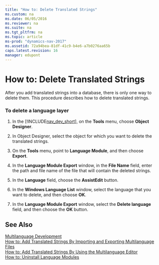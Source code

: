 ```yaml
---
title: "How to: Delete Translated Strings"
ms.custom: na
ms.date: 06/05/2016
ms.reviewer: na
ms.suite: na
ms.tgt_pltfrm: na
ms.topic: article
ms-prod: "dynamics-nav-2017"
ms.assetid: 72a94bea-81df-41c9-b4e6-a7b0276aa65b
caps.latest.revision: 16
manager: edupont
---
```

# How to: Delete Translated Strings
After you add translated strings into a database, there is only one way to delete them. This procedure describes how to delete translated strings.  
  
### To delete a language layer  
  
1.  In the [!INCLUDE[nav_dev_short](includes/nav_dev_short_md.md)], on the **Tools** menu, choose **Object Designer**.  
  
2.  In Object Designer, select the object for which you want to delete the translated strings.  
  
3.  On the **Tools** menu, point to **Language Module**, and then choose **Export**.  
  
4.  In the **Language Module Export** window, in the **File Name** field, enter the path and file name of the file that will contain the deleted strings.  
  
5.  In the **Language** field, choose the **AssistEdit** button.  
  
6.  In the **Windows Language List** window, select the language that you want to delete, and then choose **OK**.  
  
7.  In the **Language Module Export** window, select the **Delete language** field, and then choose the **OK** button.  
  
## See Also  
 [Multilanguage Development](Multilanguage-Development.md)   
 [How to: Add Translated Strings By Importing and Exporting Multilanguage Files](How%20to:%20Add%20Translated%20Strings%20By%20Importing%20and%20Exporting%20Multilanguage%20Files.md)   
 [How to: Add Translated Strings By Using the Multilanguage Editor](How%20to:%20Add%20Translated%20Strings%20By%20Using%20the%20Multilanguage%20Editor.md)   
 [How to: Uninstall Language Modules](How%20to:%20Uninstall%20Language%20Modules.md)